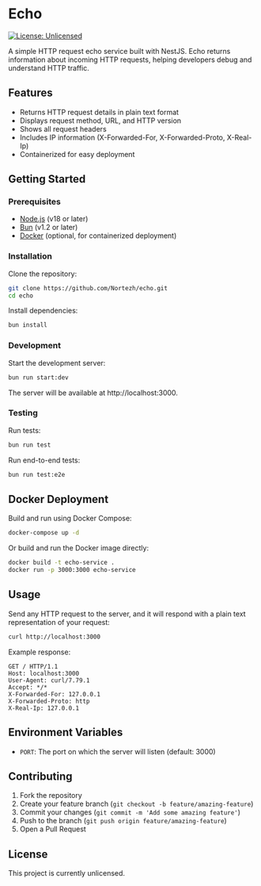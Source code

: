 # Echo

[![License: Unlicensed](https://img.shields.io/badge/license-Unlicensed-blue.svg)](LICENSE)

A simple HTTP request echo service built with NestJS. Echo returns information about incoming HTTP requests, helping developers debug and understand HTTP traffic.

## Features

- Returns HTTP request details in plain text format
- Displays request method, URL, and HTTP version
- Shows all request headers
- Includes IP information (X-Forwarded-For, X-Forwarded-Proto, X-Real-Ip)
- Containerized for easy deployment

## Getting Started

### Prerequisites

- [Node.js](https://nodejs.org/) (v18 or later)
- [Bun](https://bun.sh/) (v1.2 or later)
- [Docker](https://www.docker.com/) (optional, for containerized deployment)

### Installation

Clone the repository:

```bash
git clone https://github.com/Nortezh/echo.git
cd echo
```

Install dependencies:

```bash
bun install
```

### Development

Start the development server:

```bash
bun run start:dev
```

The server will be available at http://localhost:3000.

### Testing

Run tests:

```bash
bun run test
```

Run end-to-end tests:

```bash
bun run test:e2e
```

## Docker Deployment

Build and run using Docker Compose:

```bash
docker-compose up -d
```

Or build and run the Docker image directly:

```bash
docker build -t echo-service .
docker run -p 3000:3000 echo-service
```

## Usage

Send any HTTP request to the server, and it will respond with a plain text representation of your request:

```bash
curl http://localhost:3000
```

Example response:

```
GET / HTTP/1.1
Host: localhost:3000
User-Agent: curl/7.79.1
Accept: */*
X-Forwarded-For: 127.0.0.1
X-Forwarded-Proto: http
X-Real-Ip: 127.0.0.1
```

## Environment Variables

- `PORT`: The port on which the server will listen (default: 3000)

## Contributing

1. Fork the repository
2. Create your feature branch (`git checkout -b feature/amazing-feature`)
3. Commit your changes (`git commit -m 'Add some amazing feature'`)
4. Push to the branch (`git push origin feature/amazing-feature`)
5. Open a Pull Request

## License

This project is currently unlicensed.

